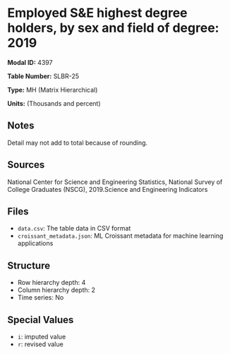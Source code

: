 # Employed S&E highest degree holders, by sex and field of degree: 2019

**Modal ID:** 4397

**Table Number:** SLBR-25

**Type:** MH (Matrix Hierarchical)

**Units:** (Thousands and percent)

## Notes

Detail may not add to total because of rounding.

## Sources

National Center for Science and Engineering Statistics, National Survey of College Graduates (NSCG), 2019.Science and Engineering Indicators

## Files

- `data.csv`: The table data in CSV format
- `croissant_metadata.json`: ML Croissant metadata for machine learning applications

## Structure

- Row hierarchy depth: 4
- Column hierarchy depth: 2
- Time series: No

## Special Values

- `i`: imputed value
- `r`: revised value
